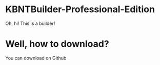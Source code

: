 # KBNTBuilder-Professional-Edition
Oh, hi! This is a builder!

# Well, how to download?

You can download on Github
